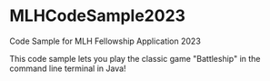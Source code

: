 # MLHCodeSample2023
Code Sample for MLH Fellowship Application 2023

This code sample lets you play the classic game "Battleship" in the command line terminal in Java!
